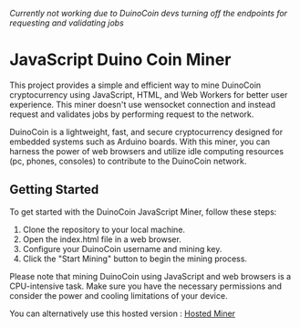*Currently not working due to DuinoCoin devs turning off the endpoints for requesting and validating jobs*

#  JavaScript Duino Coin Miner 

This project provides a simple and efficient way to mine DuinoCoin cryptocurrency using JavaScript, HTML, and Web Workers for better user experience. This miner doesn't use wensocket connection and instead request and validates jobs by performing request to the network.

DuinoCoin is a lightweight, fast, and secure cryptocurrency designed for embedded systems such as Arduino boards. With this miner, you can harness the power of web browsers and utilize idle computing resources (pc, phones, consoles) to contribute to the DuinoCoin network.

## Getting Started
To get started with the DuinoCoin JavaScript Miner, follow these steps:

1. Clone the repository to your local machine.
2. Open the index.html file in a web browser.
3. Configure your DuinoCoin username and mining key.
4. Click the "Start Mining" button to begin the mining process.

Please note that mining DuinoCoin using JavaScript and web browsers is a CPU-intensive task. Make sure you have the necessary permissions and consider the power and cooling limitations of your device.

You can alternatively use this hosted version : [Hosted Miner](http://duino.miner.qctg7861.odns.fr/)

